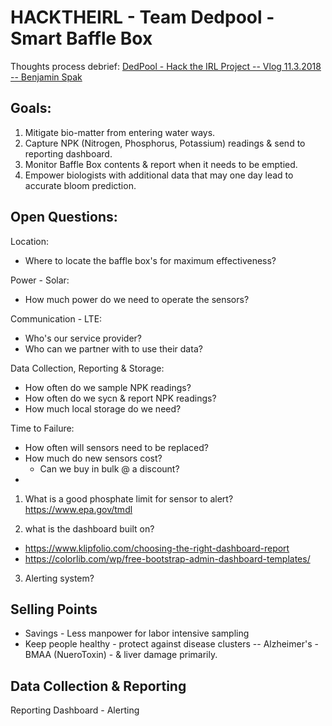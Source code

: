 # HACKTHEIRL - Team Dedpool - Smart Baffle Box

Thoughts process debrief:
[DedPool - Hack the IRL Project -- Vlog 11.3.2018 -- Benjamin Spak](https://youtu.be/vHDMbWkQup8)

## Goals: 

1. Mitigate bio-matter from entering water ways.
1. Capture NPK (Nitrogen, Phosphorus, Potassium) readings & send to reporting dashboard.
1. Monitor Baffle Box contents & report when it needs to be emptied.
1. Empower biologists with additional data that may one day lead to accurate bloom prediction.

## Open Questions:

Location: <br>
+ Where to locate the baffle box's for maximum effectiveness?

Power - Solar: <br>
+ How much power do we need to operate the sensors?

Communication - LTE: <br>
+ Who's our service provider?
+ Who can we partner with to use their data?

Data Collection, Reporting & Storage:<br>
+ How often do we sample NPK readings?
+ How often do we sycn & report NPK readings?
+ How much local storage do we need?

Time to Failure: <br>
+ How often will sensors need to be replaced?
+ How much do new sensors cost?
  + Can we buy in bulk @ a discount?
+ 



1. What is a good phosphate limit for sensor to alert? <br>
https://www.epa.gov/tmdl

2. what is the dashboard built on?
+ https://www.klipfolio.com/choosing-the-right-dashboard-report
+ https://colorlib.com/wp/free-bootstrap-admin-dashboard-templates/

3. Alerting system?

## Selling Points

+ Savings - Less manpower for labor intensive sampling
+ Keep people healthy - protect against disease clusters -- Alzheimer's - BMAA (NueroToxin) - & liver damage primarily.

## Data Collection & Reporting

Reporting Dashboard - Alerting